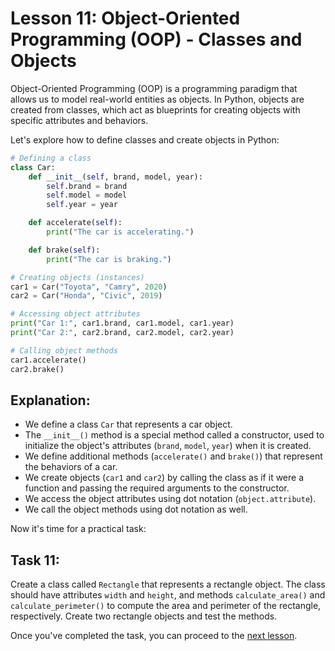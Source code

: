 # Lesson 11: Object-Oriented Programming (OOP) - Classes and Objects

Object-Oriented Programming (OOP) is a programming paradigm that allows us to model real-world entities as objects. In Python, objects are created from classes, which act as blueprints for creating objects with specific attributes and behaviors.

Let's explore how to define classes and create objects in Python:

```python
# Defining a class
class Car:
    def __init__(self, brand, model, year):
        self.brand = brand
        self.model = model
        self.year = year

    def accelerate(self):
        print("The car is accelerating.")

    def brake(self):
        print("The car is braking.")

# Creating objects (instances)
car1 = Car("Toyota", "Camry", 2020)
car2 = Car("Honda", "Civic", 2019)

# Accessing object attributes
print("Car 1:", car1.brand, car1.model, car1.year)
print("Car 2:", car2.brand, car2.model, car2.year)

# Calling object methods
car1.accelerate()
car2.brake()
```

## Explanation:

- We define a class `Car` that represents a car object.
- The `__init__()` method is a special method called a constructor, used to initialize the object's attributes (`brand`, `model`, `year`) when it is created.
- We define additional methods (`accelerate()` and `brake()`) that represent the behaviors of a car.
- We create objects (`car1` and `car2`) by calling the class as if it were a function and passing the required arguments to the constructor.
- We access the object attributes using dot notation (`object.attribute`).
- We call the object methods using dot notation as well.

Now it's time for a practical task:

## Task 11: 
Create a class called `Rectangle` that represents a rectangle object. The class should have attributes `width` and `height`, and methods `calculate_area()` and `calculate_perimeter()` to compute the area and perimeter of the rectangle, respectively. Create two rectangle objects and test the methods.

Once you've completed the task, you can proceed to the [next lesson](012.md).
